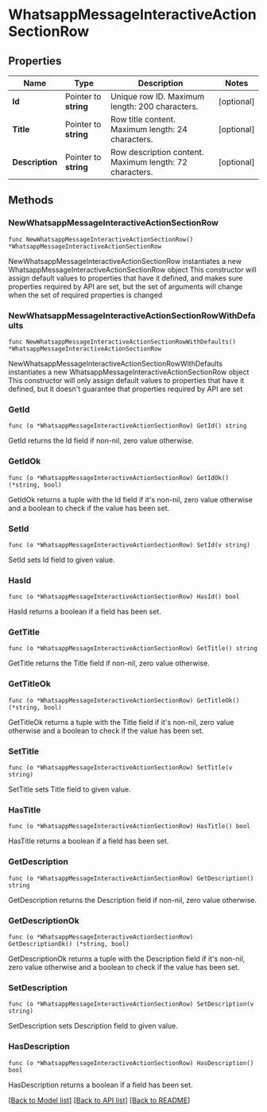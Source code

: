 # WhatsappMessageInteractiveActionSectionRow

## Properties

Name | Type | Description | Notes
------------ | ------------- | ------------- | -------------
**Id** | Pointer to **string** | Unique row ID. Maximum length: 200 characters. | [optional] 
**Title** | Pointer to **string** | Row title content. Maximum length: 24 characters. | [optional] 
**Description** | Pointer to **string** | Row description content. Maximum length: 72 characters. | [optional] 

## Methods

### NewWhatsappMessageInteractiveActionSectionRow

`func NewWhatsappMessageInteractiveActionSectionRow() *WhatsappMessageInteractiveActionSectionRow`

NewWhatsappMessageInteractiveActionSectionRow instantiates a new WhatsappMessageInteractiveActionSectionRow object
This constructor will assign default values to properties that have it defined,
and makes sure properties required by API are set, but the set of arguments
will change when the set of required properties is changed

### NewWhatsappMessageInteractiveActionSectionRowWithDefaults

`func NewWhatsappMessageInteractiveActionSectionRowWithDefaults() *WhatsappMessageInteractiveActionSectionRow`

NewWhatsappMessageInteractiveActionSectionRowWithDefaults instantiates a new WhatsappMessageInteractiveActionSectionRow object
This constructor will only assign default values to properties that have it defined,
but it doesn't guarantee that properties required by API are set

### GetId

`func (o *WhatsappMessageInteractiveActionSectionRow) GetId() string`

GetId returns the Id field if non-nil, zero value otherwise.

### GetIdOk

`func (o *WhatsappMessageInteractiveActionSectionRow) GetIdOk() (*string, bool)`

GetIdOk returns a tuple with the Id field if it's non-nil, zero value otherwise
and a boolean to check if the value has been set.

### SetId

`func (o *WhatsappMessageInteractiveActionSectionRow) SetId(v string)`

SetId sets Id field to given value.

### HasId

`func (o *WhatsappMessageInteractiveActionSectionRow) HasId() bool`

HasId returns a boolean if a field has been set.

### GetTitle

`func (o *WhatsappMessageInteractiveActionSectionRow) GetTitle() string`

GetTitle returns the Title field if non-nil, zero value otherwise.

### GetTitleOk

`func (o *WhatsappMessageInteractiveActionSectionRow) GetTitleOk() (*string, bool)`

GetTitleOk returns a tuple with the Title field if it's non-nil, zero value otherwise
and a boolean to check if the value has been set.

### SetTitle

`func (o *WhatsappMessageInteractiveActionSectionRow) SetTitle(v string)`

SetTitle sets Title field to given value.

### HasTitle

`func (o *WhatsappMessageInteractiveActionSectionRow) HasTitle() bool`

HasTitle returns a boolean if a field has been set.

### GetDescription

`func (o *WhatsappMessageInteractiveActionSectionRow) GetDescription() string`

GetDescription returns the Description field if non-nil, zero value otherwise.

### GetDescriptionOk

`func (o *WhatsappMessageInteractiveActionSectionRow) GetDescriptionOk() (*string, bool)`

GetDescriptionOk returns a tuple with the Description field if it's non-nil, zero value otherwise
and a boolean to check if the value has been set.

### SetDescription

`func (o *WhatsappMessageInteractiveActionSectionRow) SetDescription(v string)`

SetDescription sets Description field to given value.

### HasDescription

`func (o *WhatsappMessageInteractiveActionSectionRow) HasDescription() bool`

HasDescription returns a boolean if a field has been set.


[[Back to Model list]](../README.md#documentation-for-models) [[Back to API list]](../README.md#documentation-for-api-endpoints) [[Back to README]](../README.md)



